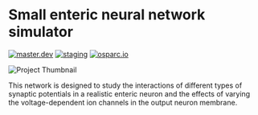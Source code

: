 # Small enteric neural network simulator
[![master.dev](https://img.shields.io/website?down_message=offline&label=master.dev&up_message=run&url=https%3A//osparc01.speag.com)](https://osparc01.speag.com/study/8cfbae2c-524b-11ea-9f65-02420a00070b)
[![staging](https://img.shields.io/website?down_message=offline&label=staging&up_message=run&url=https%3A//staging.osparc.io)](https://staging.osparc.io/study/405f8a40-5316-11ea-bd69-02420a00029d)
[![osparc.io](https://img.shields.io/website?down_message=offline&label=osparc.io&up_message=run&url=https%3A//osparc.io)](https://osparc.io/study/05e9404a-acb4-11e9-bf0f-02420aff77ac)

![Project Thumbnail](https://discover.blackfynn.com/dataset-assets/30/5/banner.jpg)

This network is designed to study the interactions of different types of synaptic potentials in a realistic enteric neuron and the effects of varying the voltage-dependent ion channels in the output neuron membrane.
